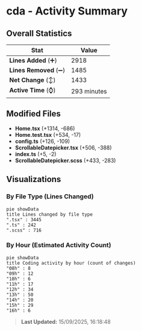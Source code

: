 # cda - Activity Summary 

## Overall Statistics

| Stat                   | Value                                                             |
| ---------------------- | ----------------------------------------------------------------- |
| **Lines Added** (➕)   | 2918                                          |
| **Lines Removed** (➖) | 1485                                        |
| **Net Change** (↕)    | 1433                |
| **Active Time** (⌚)   | 293 minutes |


## Modified Files
- **Home.tsx** (+1314, -686)
- **Home.test.tsx** (+534, -17)
- **config.ts** (+126, -109)
- **ScrollableDatepicker.tsx** (+506, -388)
- **index.ts** (+5, -2)
- **ScrollableDatepicker.scss** (+433, -283)

## Visualizations

### By File Type (Lines Changed)

```mermaid
pie showData
title Lines changed by file type
".tsx" : 3445
".ts" : 242
".scss" : 716
```

### By Hour (Estimated Activity Count)

```mermaid
pie showData
title Coding activity by hour (count of changes)
"08h" : 8
"09h" : 12
"10h" : 6
"11h" : 17
"12h" : 34
"13h" : 50
"14h" : 20
"15h" : 29
"16h" : 6
```


> **Last Updated:** 15/09/2025, 16:18:48